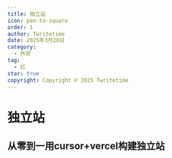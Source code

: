 ```yaml
---
title: 独立站
icon: pen-to-square
order: 1
author: Twritetime
date: 2025年3月20日
category:
  - 外贸
tag:
  - 红
star: true
copyright: Copyright © 2025 Twritetime
---
```


<!-- more -->

# 独立站

## 从零到一用cursor+vercel构建独立站
